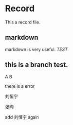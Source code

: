 # Record
 This a record file.
## markdown 
  markdown is very useful.
  *TEST*

## this is a branch test.

A B

there is a error

刘恒宇


张昀

add 刘恒宇 again














